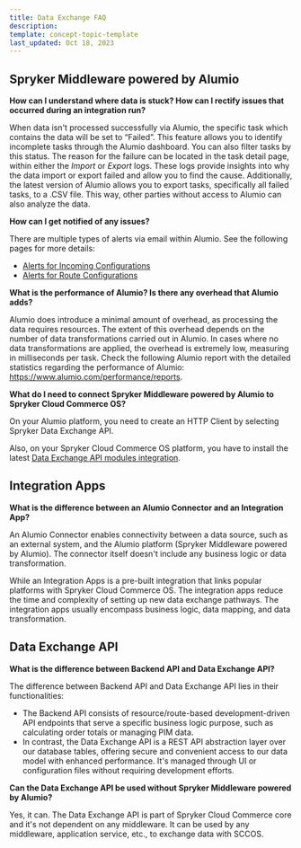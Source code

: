 ```yaml
---
title: Data Exchange FAQ
description: 
template: concept-topic-template
last_updated: Oct 18, 2023
---
```

## Spryker Middleware powered by Alumio

**How can I understand where data is stuck? How can I rectify issues that occurred during an integration run?**

When data isn't processed successfully via Alumio, the specific task which contains the data will be set to “Failed”. This feature allows you to identify incomplete tasks through the Alumio dashboard. You can also filter tasks by this status. The reason for the failure can be located in the task detail page, within either the *Import* or *Export* logs. These logs provide insights into why the data import or export failed and allow you to find the cause. Additionally, the latest version of Alumio allows you to export tasks, specifically all failed tasks, to a .CSV file. This way, other parties without access to Alumio can also analyze the data.

**How can I get notified of any issues?**

There are multiple types of alerts via email within Alumio. See the following pages for more details:

- [Alerts for Incoming Configurations](https://forum.alumio.com/t/alerts-for-incoming-configurations/355)
- [Alerts for Route Configurations](https://forum.alumio.com/t/alerts-for-route-configurations/357) 

**What is the performance of Alumio? Is there any overhead that Alumio adds?**

Alumio does introduce a minimal amount of overhead, as processing the data requires resources. The extent of this overhead depends on the number of data transformations carried out in Alumio. In cases where no data transformations are applied, the overhead is extremely low, measuring in milliseconds per task.
Check the following Alumio report with the detailed statistics regarding the performance of Alumio: https://www.alumio.com/performance/reports. 

**What do I need to connect Spryker Middleware powered by Alumio to Spryker Cloud Commerce OS?**

On your Alumio platform, you need to create an HTTP Client by selecting Spryker Data Exchange API. 

Also, on your Spryker Cloud Commerce OS platform, you have to install the latest [Data Exchange API modules integration](https://docs.spryker.com/docs/scos/dev/feature-integration-guides/202307.0/glue-api/dynamic-data-api/data-exchange-api-integration.html).
 
 ## Integration Apps
 
 **What is the difference between an Alumio Connector and an Integration App?**

An Alumio Connector enables connectivity between a data source, such as an external system, and the Alumio platform (Spryker Middleware powered by Alumio). The connector itself doesn't include any business logic or data transformation.

While an Integration Apps is a pre-built integration that links popular platforms with Spryker Cloud Commerce OS. The integration apps reduce the time and complexity of setting up new data exchange pathways. The integration apps usually encompass business logic, data mapping, and data transformation.

## Data Exchange API

**What is the difference between Backend API and Data Exchange API?**

The difference between Backend API and Data Exchange API lies in their functionalities:

- The Backend API consists of resource/route-based development-driven API endpoints that serve a specific business logic purpose, such as calculating order totals or managing PIM data. 
- In contrast, the Data Exchange API is a REST API abstraction layer over our database tables, offering secure and convenient access to our data model with enhanced performance. It's managed through UI or configuration files without requiring development efforts.

**Can the Data Exchange API be used without Spryker Middleware powered by Alumio?**

Yes, it can. The Data Exchange API is part of Spryker Cloud Commerce core and it's not dependent on any middleware. It can be used by any middleware, application service, etc., to exchange data with SCCOS.
